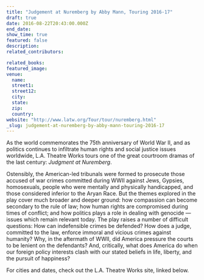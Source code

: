 ```yaml
---
title: "Judgement at Nuremberg by Abby Mann, Touring 2016-17"
draft: true
date: 2016-08-22T20:43:00.000Z
end_date:
show_time: true
featured: false
description:
related_contributors:

related_books:
featured_image: 
venue:
  name:
  street1:
  street12:
  city:
  state:
  zip:
  country:
website: "http://www.latw.org/Tour/tour/nuremberg.html"
_slug: judgement-at-nuremberg-by-abby-mann-touring-2016-17
---
```


As the world commemorates the 75th anniversary of World War II, and as politics continues to infiltrate human rights and social justice issues worldwide, L.A. Theatre Works tours one of the great courtroom dramas of the last century: _Judgment at Nuremberg_.

Ostensibly, the American-led tribunals were formed to prosecute those accused of war crimes committed during WWII against Jews, Gypsies, homosexuals, people who were mentally and physically handicapped, and those considered inferior to the Aryan Race. But the themes explored in the play cover much broader and deeper ground: how compassion can become secondary to the rule of law; how human rights are compromised during times of conflict; and how politics plays a role in dealing with genocide — issues which remain relevant today. The play raises a number of difficult questions: How can indefensible crimes be defended? How does a judge, committed to the law, enforce immoral and vicious crimes against humanity? Why, in the aftermath of WWII, did America pressure the courts to be lenient on the defendants? And, critically, what does America do when our foreign policy interests clash with our stated beliefs in life, liberty, and the pursuit of happiness?

For cities and dates, check out the L.A. Theatre Works site, linked below.

